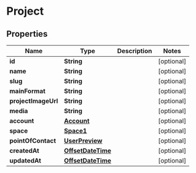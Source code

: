 

# Project

## Properties

Name | Type | Description | Notes
------------ | ------------- | ------------- | -------------
**id** | **String** |  |  [optional]
**name** | **String** |  |  [optional]
**slug** | **String** |  |  [optional]
**mainFormat** | **String** |  |  [optional]
**projectImageUrl** | **String** |  |  [optional]
**media** | **String** |  |  [optional]
**account** | [**Account**](Account.md) |  |  [optional]
**space** | [**Space1**](Space1.md) |  |  [optional]
**pointOfContact** | [**UserPreview**](UserPreview.md) |  |  [optional]
**createdAt** | [**OffsetDateTime**](OffsetDateTime.md) |  |  [optional]
**updatedAt** | [**OffsetDateTime**](OffsetDateTime.md) |  |  [optional]



